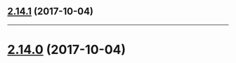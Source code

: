 <a name="2.14.1"></a>
## [2.14.1](http://oskarblues.brewmaster.lab/bits/bits-network-manager/tags/2.14.1) (2017-10-04)

---

<a name="2.14.0"></a>
# [2.14.0](http://oskarblues.brewmaster.lab/bits/bits-network-manager/tags/2.14.0) (2017-10-04)


